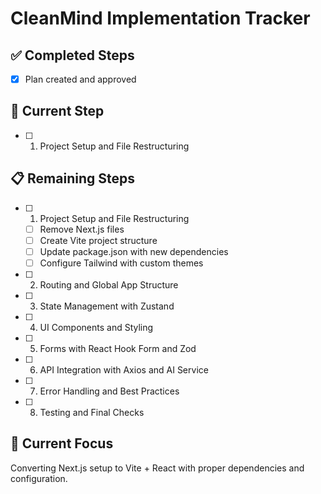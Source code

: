 # CleanMind Implementation Tracker

## ✅ Completed Steps
- [x] Plan created and approved

## 🔄 Current Step
- [ ] 1. Project Setup and File Restructuring

## 📋 Remaining Steps
- [ ] 1. Project Setup and File Restructuring
  - [ ] Remove Next.js files
  - [ ] Create Vite project structure
  - [ ] Update package.json with new dependencies
  - [ ] Configure Tailwind with custom themes
- [ ] 2. Routing and Global App Structure
- [ ] 3. State Management with Zustand
- [ ] 4. UI Components and Styling
- [ ] 5. Forms with React Hook Form and Zod
- [ ] 6. API Integration with Axios and AI Service
- [ ] 7. Error Handling and Best Practices
- [ ] 8. Testing and Final Checks

## 🎯 Current Focus
Converting Next.js setup to Vite + React with proper dependencies and configuration.
